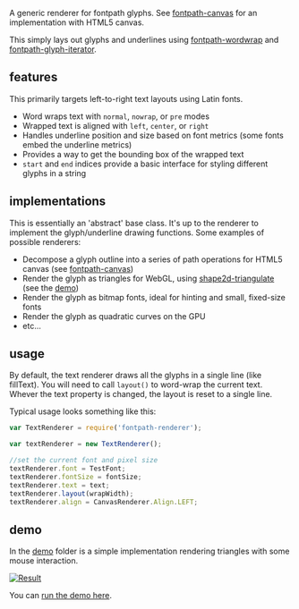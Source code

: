 A generic renderer for fontpath glyphs. See [fontpath-canvas](https://github.com/mattdesl/fontpath-canvas) for an implementation with HTML5 canvas.

This simply lays out glyphs and underlines using [fontpath-wordwrap](https://github.com/mattdesl/fontpath-wordwrap) and [fontpath-glyph-iterator](https://github.com/mattdesl/fontpath-glyph-iterator). 

## features

This primarily targets left-to-right text layouts using Latin fonts.

- Word wraps text with `normal`, `nowrap`, or `pre` modes
- Wrapped text is aligned with `left`, `center`, or `right`
- Handles underline position and size based on font metrics (some fonts embed the underline metrics)
- Provides a way to get the bounding box of the wrapped text
- `start` and `end` indices provide a basic interface for styling different glyphs in a string

## implementations

This is essentially an 'abstract' base class. It's up to the renderer to implement the glyph/underline drawing functions. Some examples of possible renderers:

- Decompose a glyph outline into a series of path operations for HTML5 canvas (see [fontpath-canvas](https://github.com/mattdesl/fontpath-canvas))
- Render the glyph as triangles for WebGL, using [shape2d-triangulate](https://github.com/mattdesl/shape2d-triangulate) (see the [demo](demo))
- Render the glyph as bitmap fonts, ideal for hinting and small, fixed-size fonts
- Render the glyph as quadratic curves on the GPU
- etc...

## usage

By default, the text renderer draws all the glyphs in a single line (like fillText). You will need to call `layout()` to word-wrap the current text. Whever the text property is changed, the layout is reset to a single line. 

Typical usage looks something like this:

```js
var TextRenderer = require('fontpath-renderer');

var textRenderer = new TextRenderer();

//set the current font and pixel size
textRenderer.font = TestFont;
textRenderer.fontSize = fontSize;
textRenderer.text = text;
textRenderer.layout(wrapWidth);
textRenderer.align = CanvasRenderer.Align.LEFT;
```

## demo

In the [demo](demo) folder is a simple implementation rendering triangles with some mouse interaction.

[![Result](http://i.imgur.com/jC4hqB2.png)](http://mattdesl.github.io/fontpath-renderer/demo/tris.html)

You can [run the demo here](http://mattdesl.github.io/fontpath-renderer/demo/tris.html).
